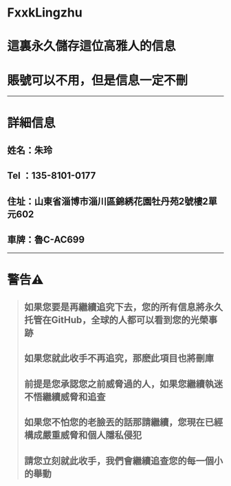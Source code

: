 # FxxkLingzhu
# 這裏永久儲存這位高雅人的信息
# 賬號可以不用，但是信息一定不刪
---

# 詳細信息
## 姓名：朱玲
## Tel ：135-8101-0177
## 住址：山東省淄博市淄川區錦綉花園牡丹苑2號樓2單元602
## 車牌：魯C-AC699

---
# 警告⚠
> ## 如果您要是再繼續追究下去，您的所有信息將永久托管在GitHub，全球的人都可以看到您的光榮事跡  
> ## 如果您就此收手不再追究，那麽此項目也將刪庫  
> ## 前提是您承認您之前威脅過的人，如果您繼續執迷不悟繼續威脅和追查  
> ## 如果您不怕您的老臉丟的話那請繼續，您現在已經構成嚴重威脅和個人隱私侵犯  
> ## 請您立刻就此收手，我們會繼續追查您的每一個小的舉動  

